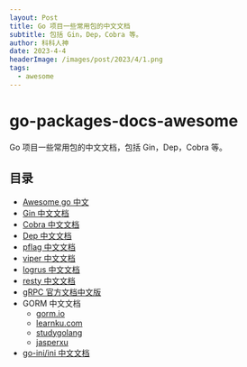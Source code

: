 ```yaml
---
layout: Post
title: Go 项目一些常用包的中文文档
subtitle: 包括 Gin，Dep，Cobra 等。
author: 科科人神
date: 2023-4-4
headerImage: /images/post/2023/4/1.png
tags:
  - awesome
---
```

# go-packages-docs-awesome
Go 项目一些常用包的中文文档，包括 Gin，Dep，Cobra 等。

## 目录
- [Awesome go 中文](https://github.com/yinggaozhen/awesome-go-cn)
- [Gin 中文文档](./docs/Gin)
- [Cobra 中文文档](./docs/Cobra)
- [Dep 中文文档](./docs/Dep)
- [pflag 中文文档](./docs/pflag)
- [viper 中文文档](./docs/viper)
- [logrus 中文文档](./docs/logrus)
- [resty 中文文档](./docs/resty)
- [gRPC 官方文档中文版](http://doc.oschina.net/grpc)
- GORM 中文文档
  - [gorm.io](http://gorm.io/zh_CN/docs/index.html)
  - [learnku.com](https://learnku.com/docs/gorm/2018)
  - [studygolang](https://books.studygolang.com/gorm/)
  - [jasperxu](https://jasperxu.github.io/gorm-zh/)
- [go-ini/ini 中文文档](https://ini.unknwon.io/docs/intro)  

